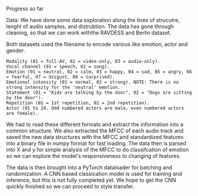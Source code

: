 Progress so far

Data:
We have done some data exploration along the lines of strucutre,
lenght of audio samples, and distrubtion. The data has gone through
cleaning, so that we can work withthe RAVDESS and Berlin dataset.

Both datasets used the filename to encode various like emotion, actor and gender.

    Modality (01 = full-AV, 02 = video-only, 03 = audio-only).
    Vocal channel (01 = speech, 02 = song).
    Emotion (01 = neutral, 02 = calm, 03 = happy, 04 = sad, 05 = angry, 06 = fearful, 07 = disgust, 08 = surprised).
    Emotional intensity (01 = normal, 02 = strong). NOTE: There is no strong intensity for the 'neutral' emotion.
    Statement (01 = "Kids are talking by the door", 02 = "Dogs are sitting by the door").
    Repetition (01 = 1st repetition, 02 = 2nd repetition).
    Actor (01 to 24. Odd numbered actors are male, even numbered actors are female).

We had to read these different formats and extract the information into a common structure. We also
extracted the MFCC of each audio track and saved the new data structures
with the MFCC and standardized features into a binary file in numpy format
for fast loading. The data then is parsed into X and y for simple analysis
of the MFCC to do classifcation of emotion so we can explore the model's
responsiveness to changing of features. 

The data is then brought into a PyTorch dataloader for batching and randomization.
A CNN based classication model is used for training and inference, but this is not
fully completed yet. We hope to get the CNN quickly finished so we can proceed to style
transfer.


